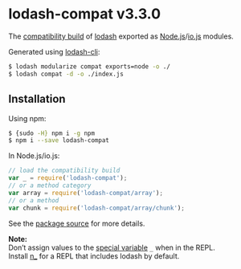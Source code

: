 # lodash-compat v3.3.0

The [compatibility build](https://github.com/lodash/lodash/wiki/Build-Differences) of [lodash](https://lodash.com/) exported as [Node.js](http://nodejs.org/)/[io.js](https://iojs.org/) modules.

Generated using [lodash-cli](https://www.npmjs.com/package/lodash-cli):
```bash
$ lodash modularize compat exports=node -o ./
$ lodash compat -d -o ./index.js
```

## Installation

Using npm:

```bash
$ {sudo -H} npm i -g npm
$ npm i --save lodash-compat
```

In Node.js/io.js:

```js
// load the compatibility build
var _ = require('lodash-compat');
// or a method category
var array = require('lodash-compat/array');
// or a method
var chunk = require('lodash-compat/array/chunk');
```

See the [package source](https://github.com/lodash/lodash-compat/tree/3.3.0-npm) for more details.

**Note:**<br>
Don’t assign values to the [special variable](http://nodejs.org/api/repl.html#repl_repl_features) `_` when in the REPL.<br>
Install [n_](https://www.npmjs.com/package/n_) for a REPL that includes lodash by default.
